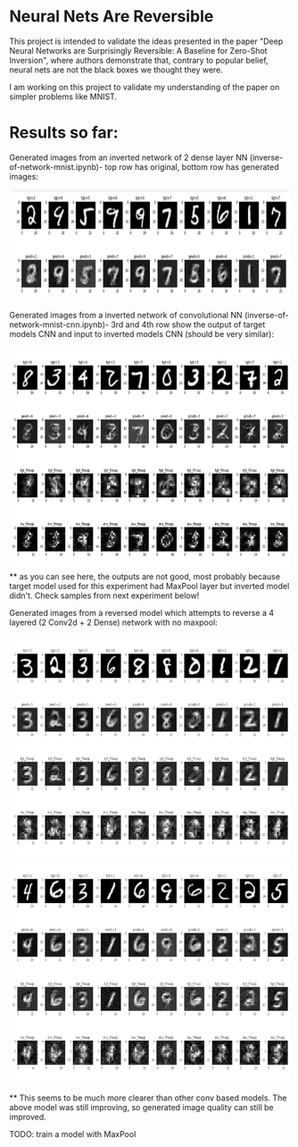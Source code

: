 # Neural Nets Are Reversible

This project is intended to validate the ideas presented in the paper 
"Deep Neural Networks are Surprisingly Reversible: A Baseline for Zero-Shot Inversion", 
where authors demonstrate that, contrary to popular belief, neural nets are not
the black boxes we thought they were. 

I am working on this project to validate my understanding of the paper on simpler
problems like MNIST.

# Results so far:
Generated images from an inverted network of 2 dense layer NN (inverse-of-network-mnist.ipynb)- top row has original, bottom row has generated images:

<img src="https://github.com/nayash/neural-nets-are-reversible/blob/95fa99ff05f7e8473a479c5889365dc7369fe0a6/assets/2-layer-Screenshot%20from%202021-11-21%2013-01-50.png" width=600 height=200/>

Generated images from a inverted network of convolutional NN (inverse-of-network-mnist-cnn.ipynb)- 3rd and 4th row show the output of target models CNN and input to inverted models CNN (should be very similar):

<img src="https://github.com/nayash/neural-nets-are-reversible/blob/master/assets/3layer_upsample_1conv_progressive_lecunNormalInit_selu_1637508546.0172439.png" width=700 height=400/>
** as you can see here, the outputs are not good, most probably because target model used 
for this experiment had MaxPool layer but inverted model didn't. Check samples from next experiment below!

Generated images from a reversed model which attempts to reverse a 4 layered (2 Conv2d + 2 Dense) network with no maxpool:

<img src="https://github.com/nayash/neural-nets-are-reversible/blob/master/assets/newProgressive_noPoolInTgt_4layer_nonProgsv_1638011097.0101573.png" width=700 height=400/>

<img src="https://github.com/nayash/neural-nets-are-reversible/blob/master/assets/newProgressive_noPoolInTgt_4layer_nonProgsv_1638020844.1275597.png" width=700 height=400/>

** This seems to be much more clearer than other conv based models. The above model was still improving, so generated image quality can still be improved.

TODO: train a model with MaxPool


